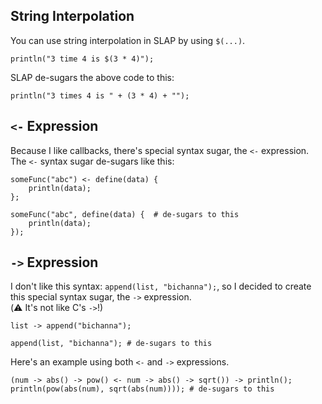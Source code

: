 ## String Interpolation
You can use string interpolation in SLAP by using `$(...)`.
```
println("3 time 4 is $(3 * 4)");
```
SLAP de-sugars the above code to this:
```
println("3 times 4 is " + (3 * 4) + "");
```

## `<-` Expression
Because I like callbacks, there's special syntax sugar, the `<-` expression. The `<-` syntax sugar de-sugars like this:
```
someFunc("abc") <- define(data) {
    println(data);
};

someFunc("abc", define(data) {  # de-sugars to this
    println(data);
});
```

## `->` Expression
I don't like this syntax: `append(list, "bichanna");`, so I decided to create this special syntax sugar, the `->` expression.<br>
(⚠️ It's not like C's `->`!)
```
list -> append("bichanna");

append(list, "bichanna"); # de-sugars to this
```
Here's an example using both `<-` and `->` expressions.
```
(num -> abs() -> pow() <- num -> abs() -> sqrt()) -> println();
println(pow(abs(num), sqrt(abs(num)))); # de-sugars to this
```
